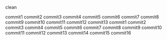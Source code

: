 clean

commit1
commit2
commit3
commit4
commit5
commit6
commit7
commit8
commit9
commit10
commit11
commit12
commit13
commit1
commit2
commit3
commit4
commit5
commit6
commit7
commit8
commit9
commit10
commit11
commit12
commit13
commit14
commit15
commit16
